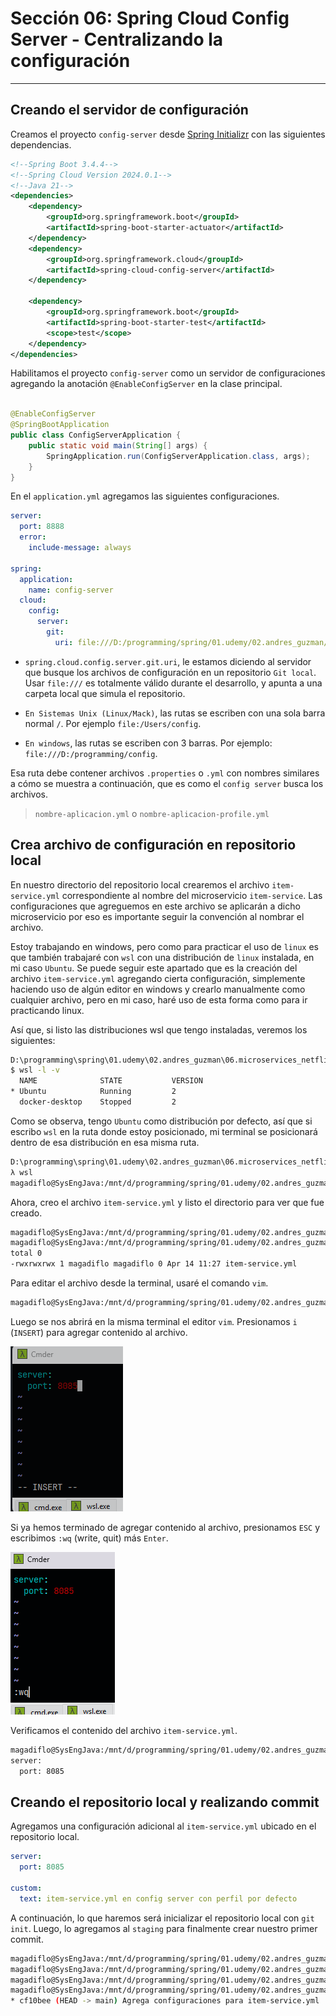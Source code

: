 # Sección 06: Spring Cloud Config Server - Centralizando la configuración

---

## Creando el servidor de configuración

Creamos el proyecto `config-server` desde
[Spring Initializr](https://start.spring.io/#!type=maven-project&language=java&platformVersion=3.4.4&packaging=jar&jvmVersion=21&groupId=dev.magadiflo&artifactId=config-server&name=config-server&description=Config%20Server&packageName=dev.magadiflo.config.server.app&dependencies=actuator,cloud-config-server)
con las siguientes dependencias.

````xml
<!--Spring Boot 3.4.4-->
<!--Spring Cloud Version 2024.0.1-->
<!--Java 21-->
<dependencies>
    <dependency>
        <groupId>org.springframework.boot</groupId>
        <artifactId>spring-boot-starter-actuator</artifactId>
    </dependency>
    <dependency>
        <groupId>org.springframework.cloud</groupId>
        <artifactId>spring-cloud-config-server</artifactId>
    </dependency>

    <dependency>
        <groupId>org.springframework.boot</groupId>
        <artifactId>spring-boot-starter-test</artifactId>
        <scope>test</scope>
    </dependency>
</dependencies>
````

Habilitamos el proyecto `config-server` como un servidor de configuraciones agregando la anotación `@EnableConfigServer`
en la clase principal.

````java

@EnableConfigServer
@SpringBootApplication
public class ConfigServerApplication {
    public static void main(String[] args) {
        SpringApplication.run(ConfigServerApplication.class, args);
    }
}
````

En el `application.yml` agregamos las siguientes configuraciones.

````yml
server:
  port: 8888
  error:
    include-message: always

spring:
  application:
    name: config-server
  cloud:
    config:
      server:
        git:
          uri: file:///D:/programming/spring/01.udemy/02.andres_guzman/06.microservices_netflix_eureka/config-server-repo
````

- `spring.cloud.config.server.git.uri`, le estamos diciendo al servidor que busque los archivos de configuración en un
  repositorio `Git local`. Usar `file:///` es totalmente válido durante el desarrollo, y apunta a una carpeta local que
  simula el repositorio.


- `En Sistemas Unix (Linux/Mack)`, las rutas se escriben con una sola barra normal `/`. Por ejemplo
  `file:/Users/config`.


- `En windows`, las rutas se escriben con 3 barras. Por ejemplo: `file:///D:/programming/config`.

Esa ruta debe contener archivos `.properties` o `.yml` con nombres similares a cómo se muestra a continuación, que es
como el `config server` busca los archivos.

> `nombre-aplicacion.yml` o `nombre-aplicacion-profile.yml`

## Crea archivo de configuración en repositorio local

En nuestro directorio del repositorio local crearemos el archivo `item-service.yml` correspondiente al nombre del
microservicio `item-service`. Las configuraciones que agreguemos en este archivo se aplicarán a dicho microservicio por
eso es importante seguir la convención al nombrar el archivo.

Estoy trabajando en windows, pero como para practicar el uso de `linux` es que también trabajaré con `wsl` con una
distribución de `linux` instalada, en mi caso `Ubuntu`. Se puede seguir este apartado que es la creación del archivo
`item-service.yml` agregando cierta configuración, simplemente haciendo uso de algún editor en windows y crearlo
manualmente como cualquier archivo, pero en mi caso, haré uso de esta forma como para ir practicando linux.

Así que, si listo las distribuciones wsl que tengo instaladas,
veremos los siguientes:

````bash
D:\programming\spring\01.udemy\02.andres_guzman\06.microservices_netflix_eureka\config-server-repo
$ wsl -l -v
  NAME              STATE           VERSION
* Ubuntu            Running         2
  docker-desktop    Stopped         2
````

Como se observa, tengo `Ubuntu` como distribución por defecto, así que si escribo `wsl` en la ruta donde estoy
posicionado, mi terminal se posicionará dentro de esa distribución en esa misma ruta.

````bash
D:\programming\spring\01.udemy\02.andres_guzman\06.microservices_netflix_eureka\config-server-repo
λ wsl
magadiflo@SysEngJava:/mnt/d/programming/spring/01.udemy/02.andres_guzman/06.microservices_netflix_eureka/config-server-repo$
````

Ahora, creo el archivo `item-service.yml` y listo el directorio para ver que fue creado.

````bash
magadiflo@SysEngJava:/mnt/d/programming/spring/01.udemy/02.andres_guzman/06.microservices_netflix_eureka/config-server-repo$ touch item-service.yml
magadiflo@SysEngJava:/mnt/d/programming/spring/01.udemy/02.andres_guzman/06.microservices_netflix_eureka/config-server-repo$ ls -l
total 0
-rwxrwxrwx 1 magadiflo magadiflo 0 Apr 14 11:27 item-service.yml
````

Para editar el archivo desde la terminal, usaré el comando `vim`.

````bash
magadiflo@SysEngJava:/mnt/d/programming/spring/01.udemy/02.andres_guzman/06.microservices_netflix_eureka/config-server-repo$ vim item-service.yml
````

Luego se nos abrirá en la misma terminal el editor `vim`. Presionamos `i` (`INSERT`) para agregar contenido al archivo.

![01.png](assets/section-06/01.png)

Si ya hemos terminado de agregar contenido al archivo, presionamos `ESC` y escribimos `:wq` (write, quit) más `Enter`.

![02.png](assets/section-06/02.png)

Verificamos el contenido del archivo `item-service.yml`.

````bash
magadiflo@SysEngJava:/mnt/d/programming/spring/01.udemy/02.andres_guzman/06.microservices_netflix_eureka/config-server-repo$ cat item-service.yml
server:
  port: 8085
````

## Creando el repositorio local y realizando commit

Agregamos una configuración adicional al `item-service.yml` ubicado en el repositorio local.

````yml
server:
  port: 8085

custom:
  text: item-service.yml en config server con perfil por defecto
````

A continuación, lo que haremos será inicializar el repositorio local con `git init`. Luego, lo agregamos al `staging`
para finalmente crear nuestro primer commit.

````bash
magadiflo@SysEngJava:/mnt/d/programming/spring/01.udemy/02.andres_guzman/06.microservices_netflix_eureka/config-server-repo$ git init
magadiflo@SysEngJava:/mnt/d/programming/spring/01.udemy/02.andres_guzman/06.microservices_netflix_eureka/config-server-repo$ git add .
magadiflo@SysEngJava:/mnt/d/programming/spring/01.udemy/02.andres_guzman/06.microservices_netflix_eureka/config-server-repo$ git commit -m "Agrega configuraciones para item-service.yml"
magadiflo@SysEngJava:/mnt/d/programming/spring/01.udemy/02.andres_guzman/06.microservices_netflix_eureka/config-server-repo$ git lg
* cf10bee (HEAD -> main) Agrega configuraciones para item-service.yml
````

